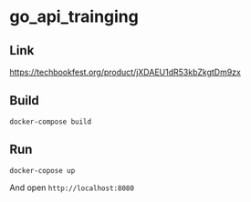# go_api_trainging
## Link
https://techbookfest.org/product/jXDAEU1dR53kbZkgtDm9zx

## Build
`docker-compose build`

## Run
`docker-copose up`

And open `http://localhost:8080`
